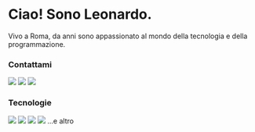 # Ciao! Sono Leonardo.

Vivo a Roma, da anni sono appassionato al mondo della tecnologia e della programmazione.

### Contattami

<a href="mailto:leonardo.martignonii@gmail.com"><img src="https://img.shields.io/badge/Gmail-D14836?style=for-the-badge&logo=gmail&logoColor=white"></a> <a href="https://www.linkedin.com/in/leonardo-martignoni/"><img src="https://img.shields.io/badge/LinkedIn-0077B5?style=for-the-badge&logo=linkedin&logoColor=white"></a> <a href="https://drive.google.com/file/d/1n4pFsMisrQxFfmU4kdg8gU0_YA4ncJAA/view"><img src="https://img.shields.io/badge/CV-231f20?style=for-the-badge&logo=readthedocs&logoColor=white"></a>

### Tecnologie

<img src="https://img.shields.io/badge/HTML5-E34F26?style=for-the-badge&logo=html5&logoColor=white"> <img src="https://img.shields.io/badge/CSS3-1572B6?style=for-the-badge&logo=css3&logoColor=white"> <img src="https://img.shields.io/badge/Vue.js-35495E?style=for-the-badge&logo=vuedotjs&logoColor=4FC08D"> <img src="https://img.shields.io/badge/Laravel-FF2D20?style=for-the-badge&logo=laravel&logoColor=white"> ...e altro
